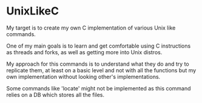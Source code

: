 # UnixLikeC
My target is to create my own C implementation of various Unix like commands. 

One of my main goals is to learn and get comfortable using C instructions as threads and forks, as well as getting more into Unix distros. 

My approach for this commands is to understand what they do and try to replicate them, at least on a basic level and not with all the functions but my own implementation without looking other's implementations.

Some commands like 'locate' might not be implemented as this command relies on a DB which stores all the files. 
